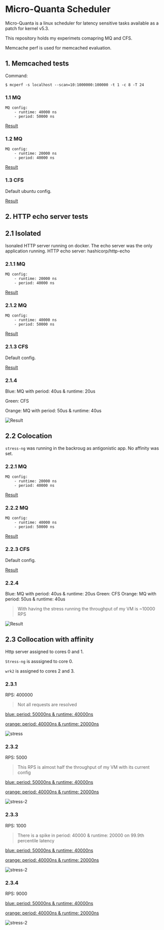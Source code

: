 # Micro-Quanta Scheduler

Micro-Quanta is a linux scheduler for latency sensitive tasks available as a patch for kernel v5.3.

This repository holds my experimets comapring MQ and CFS.

Memcache perf is used for memcached evaluation.

## 1. Memcached tests

Command:

`$ mcperf -s localhost --scan=10:1000000:100000 -t 1 -c 8 -T 24`


### 1.1 MQ

    MQ config:
        - runtime: 40000 ns
        - period: 50000 ns



[Result](./test1.txt)


### 1.2 MQ
    MQ config:
        - runtime: 20000 ns
        - period: 40000 ns


[Result](./test2.txt)

### 1.3 CFS 

Default ubuntu config.

[Result](./test3.txt)

## 2. HTTP echo server tests

## 2.1 Isolated

Isonaled HTTP server running on docker. The echo server was the only application running.
HTTP echo server: hashicorp/http-echo 

### 2.1.1 MQ

    MQ config:
        - runtime: 20000 ns
        - period: 40000 ns

[Result](./http-echo/normal-p4r2)


### 2.1.2 MQ

    MQ config:
        - runtime: 40000 ns
        - period: 50000 ns

[Result](./http-echo/normal-p5r2)

### 2.1.3 CFS

Default config.

[Result](./http-echo/normal-cfs)

### 2.1.4 
Blue: MQ with period: 40us & runtime: 20us

Green: CFS

Orange: MQ with period: 50us & runtime: 40us

![Result](./http-echo/normal.png)

## 2.2 Colocation

`stress-ng` was running in the backroug as antigonistic app. 
No affinity was set.


### 2.2.1 MQ

    MQ config:
        - runtime: 20000 ns
        - period: 40000 ns

[Result](./http-echo/stress-p4r2)


### 2.2.2 MQ

    MQ config:
        - runtime: 40000 ns
        - period: 50000 ns

[Result](./http-echo/stress-p5r2)


### 2.2.3 CFS

Default config.

[Result](./http-echo/normal-cfs)


### 2.2.4 
Blue: MQ with period: 40us & runtime: 20us
Green: CFS
Orange: MQ with period: 50us & runtime: 40us

> With having the stress running the throughput of my VM is ~10000 RPS

![Result](./http-echo/stress.png)


## 2.3 Collocation with affinity

Http server assigned to cores 0 and 1.

`Stress-ng` is asssigned to core 0.

`wrk2` is assigned to cores 2 and 3.

### 2.3.1
RPS: 400000
> Not all requests are resolved

[blue: period: 50000ns & runtime: 40000ns](./stress/2)

[orange: period: 40000ns & runtime: 20000ns](./stress/1)

![stress](./stress/out1.png)

### 2.3.2

RPS: 5000

> This RPS is almost half the throughput of my VM with its current config

[blue: period: 50000ns & runtime: 40000ns](./stress/4)

[orange: period: 40000ns & runtime: 20000ns](./stress/3)

![stress-2](./stress/out2.png)

### 2.3.3

RPS: 1000

> There is a spike in period: 40000 & runtime: 20000 on 99.9th percentile latency

[blue: period: 50000ns & runtime: 40000ns](./stress/6)

[orange: period: 40000ns & runtime: 20000ns](./stress/5)

![stress-2](./stress/out3.png)

### 2.3.4

RPS: 9000

[blue: period: 50000ns & runtime: 40000ns](./stress/8)

[orange: period: 40000ns & runtime: 20000ns](./stress/7)

![stress-2](./stress/out4.png)